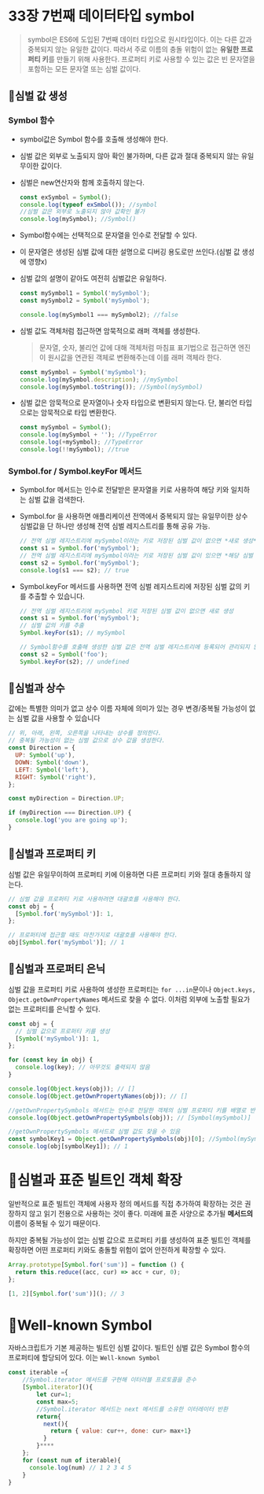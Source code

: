# 33장 7번째 데이터타입 symbol

> symbol은 ES6에 도입된 7번째 데이터 타입으로 원시타입이다. 이는 다른 값과 중복되지 않는 유일한 값이다. 따라서 주로 이름의 충돌 위험이 없는 **유일한 프로퍼티 키**를 만들기 위해 사용한다. 프로퍼티 키로 사용할 수 있는 값은 빈 문자열을 포함하는 모든 문자열 또는 심벌 값이다.

## 📖심벌 값 생성

### Symbol 함수

- symbol값은 Symbol 함수를 호출해 생성해야 한다.
- 심벌 값은 외부로 노출되지 않아 확인 불가하며, 다른 값과 절대 중복되지 않는 유일무이한 값이다.
- 심벌은 new연산자와 함께 호출하지 않는다.

  ```javascript
  const exSymbol = Symbol();
  console.log(typeof exSmbol()); //symbol
  //심벌 값은 외부로 노출되지 않아 값확인 불가
  console.log(mySymbol); //Symbol()
  ```

- Symbol함수에는 선택적으로 문자열을 인수로 전달할 수 있다.
- 이 문자열은 생성된 심벌 값에 대한 설명으로 디버깅 용도로만 쓰인다.(심벌 값 생성에 영향x)
- 심벌 값의 설명이 같아도 여전히 심벌값은 유일하다.

  ```javascript
  const mySymbol1 = Symbol('mySymbol');
  const mySymbol2 = Symbol('mySymbol');

  console.log(mySymbol1 === mySymbol2); //false
  ```

- 심벌 값도 객체처럼 접근하면 암묵적으로 래퍼 객체를 생성한다.

  > 문자열, 숫자, 불리언 값에 대해 객체처럼 마침표 표기법으로 접근하면 엔진이 원시값을 연관된 객체로 변환해주는데 이를 래퍼 객체라 한다.

  ```javascript
  const mySymbol = Symbol('mySymbol');
  console.log(mySymbol.description); //mySymbol
  console.log(mySymbol.toString()); //Symbol(mySymbol)
  ```

- 심벌 값은 암묵적으로 문자열이나 숫자 타입으로 변환되지 않는다. 단, 불리언 타입으로는 암묵적으로 타입 변환한다.
  ```javascript
  const mySymbol = Symbol();
  console.log(mySymbol + ''); //TypeError
  console.log(+mySymbol); //TypeError
  console.log(!!mySymbol); //true
  ```

### Symbol.for / Symbol.keyFor 메서드

- Symbol.for 메서드는 인수로 전달받은 문자열을 키로 사용하여 해당 키와 일치하는 심벌 값을 검색한다.
- Symbol.for 을 사용하면 애플리케이션 전역에서 중복되지 않는 유일무이한 상수 심벌값을 단 하나만 생성해 전역 심벌 레지스트리를 통해 공유 가능.

  ```javascript
  // 전역 심벌 레지스트리에 mySymbol이라는 키로 저장된 심벌 값이 없으면 *새로 생성*
  const s1 = Symbol.for('mySymbol');
  // 전역 심벌 레지스트리에 mySymbol이라는 키로 저장된 심벌 값이 있으면 *해당 심벌 값을 반환*
  const s2 = Symbol.for('mySymbol');
  console.log(s1 === s2); // true
  ```

- Symbol.keyFor 메서드를 사용하면 전역 심벌 레지스트리에 저장된 심벌 값의 키를 추출할 수 있습니다.

  ```javascript
  // 전역 심벌 레지스트리에 mySymbol 키로 저장된 심벌 값이 없으면 새로 생성
  const s1 = Symbol.for('mySymbol');
  // 심벌 값의 키를 추출
  Symbol.keyFor(s1); // mySymbol

  // Symbol함수를 호출해 생성한 심벌 값은 전역 심벌 레지스트리에 등록되어 관리되지 않음
  const s2 = Symbol('foo');
  Symbol.keyFor(s2); // undefined
  ```

## 📖심벌과 상수

값에는 특별한 의미가 없고 상수 이름 자체에 의미가 있는 경우 변경/중복될 가능성이 없는 심벌 값을 사용할 수 있습니다

```javascript
// 위, 아래, 왼쪽, 오른쪽을 나타내는 상수를 정의한다.
// 중복될 가능성이 없는 심벌 값으로 상수 값을 생성한다.
const Direction = {
  UP: Symbol('up'),
  DOWN: Symbol('down'),
  LEFT: Symbol('left'),
  RIGHT: Symbol('right'),
};

const myDirection = Direction.UP;

if (myDirection === Direction.UP) {
  console.log('you are going up');
}
```

## 📖심벌과 프로퍼티 키

심벌 값은 유일무이하여 프로퍼티 키에 이용하면 다른 프로퍼티 키와 절대 충돌하지 않는다.

```javascript
// 심벌 값을 프로퍼티 키로 사용하려면 대괄호를 사용해야 한다.
const obj = {
  [Symbol.for('mySymbol')]: 1,
};

// 프로퍼티에 접근할 때도 마찬가지로 대괄호를 사용해야 한다.
obj[Symbol.for('mySymbol')]; // 1
```

## 📖심벌과 프로퍼티 은닉

심벌 값을 프로퍼티 키로 사용하여 생성한 프로퍼티는 `for ...in`문이나 `Object.keys, Object.getOwnPropertyNames` 메서드로 찾을 수 없다. 이처럼 외부에 노출할 필요가 없는 프로퍼티를 은닉할 수 있다.

```javascript
const obj = {
  // 심벌 값으로 프로퍼티 키를 생성
  [Symbol('mySymbol')]: 1,
};

for (const key in obj) {
  console.log(key); // 아무것도 출력되지 않음
}

console.log(Object.keys(obj)); // []
console.log(Object.getOwnPropertyNames(obj)); // []

//getOwnPropertySymbols 메서드는 인수로 전달한 객체의 심벌 프로퍼티 키를 배열로 반환
console.log(Object.getOwnPropertySymbols(obj)); // [Symbol(mySymbol)]

//getOwnPropertySymbols 메서드로 심벌 값도 찾을 수 있음
const symbolKey1 = Object.getOwnPropertySymbols(obj)[0]; //Symbol(mySymbol)
console.log(obj[symbolKey1]); // 1
```

# 📖심벌과 표준 빌트인 객체 확장

일반적으로 표준 빌트인 객체에 사용자 정의 메서드를 직접 추가하여 확장하는 것은 권장하지 않고 읽기 전용으로 사용하는 것이 좋다.
미래에 표준 사양으로 추가될 **메서드의** 이름이 중복될 수 있기 때문이다.

하지만 중복될 가능성이 없는 심벌 값으로 프로퍼티 키를 생성하여 표준 빌트인 객체를 확장하면 어떤 프로퍼티 키와도 충돌할 위험이 없어 안전하게 확장할 수 있다.

```javascript
Array.prototype[Symbol.for('sum')] = function () {
  return this.reduce((acc, cur) => acc + cur, 0);
};

[1, 2][Symbol.for('sum')](); // 3
```

# 📖Well-known **Symbol**
자바스크립트가 기본 제공하는 빌트인 심벌 값이다. 빌트인 심벌 값은 Symbol 함수의 프로퍼티에 할당되어 있다. 이는 `Well-known Symbol` 

```javascript
const iterable ={
    //Symbol.iterator 메서드를 구현해 이터러블 프로토콜을 준수
    [Symbol.iterator](){
        let cur=1;
        const max=5;
        //Symbol.iterator 메서드는 next 메서드를 소유한 이터레이터 반환 
        return{
          next(){
            return { value: cur++, done: cur> max+1}
          }
        }****
    };
    for (const num of iterable){
      console.log(num) // 1 2 3 4 5
    }
}
```
